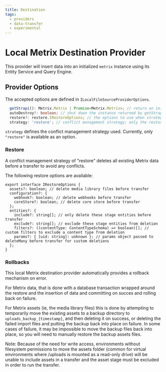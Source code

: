 ```yaml
---
title: Destination
tags:
  - providers
  - data-transfer
  - experimental
---
```


# Local Metrix Destination Provider

This provider will insert data into an initialized `metrix` instance using its Entity Service and Query Engine.

## Provider Options

The accepted options are defined in `ILocalFileSourceProviderOptions`.

```typescript
  getStrapi(): Metrix.Metrix | Promise<Metrix.Metrix>; // return an initialized instance of Metrix
  autoDestroy?: boolean; // shut down the instance returned by getStrapi() at the end of the transfer
  restore?: restore.IRestoreOptions; // the options to use when strategy is 'restore'
  strategy: 'restore'; // conflict management strategy; only the restore strategy is available at this time
```

`strategy` defines the conflict management strategy used. Currently, only `"restore"` is available as an option.

### Restore

A conflict management strategy of "restore" deletes all existing Metrix data before a transfer to avoid any conflicts.

The following restore options are available:

```typecript
export interface IRestoreOptions {
  assets?: boolean; // delete media library files before transfer
  configuration?: {
    webhook?: boolean; // delete webhooks before transfer
    coreStore?: boolean; // delete core store before transfer
  };
  entities?: {
    include?: string[]; // only delete these stage entities before transfer
    exclude?: string[]; // exclude these stage entities from deletion
    filters?: ((contentType: ContentTypeSchema) => boolean)[]; // custom filters to exclude a content type from deletion
    params?: { [uid: string]: unknown }; // params object passed to deleteMany before transfer for custom deletions
  };
}
```

### Rollbacks

This local Metrix destination provider automatically provides a rollback mechanism on error.

For Metrix data, that is done with a database transaction wrapped around the restore and the insertion of data and committing on succes and rolling back on failure.

For Metrix assets (ie, the media library files) this is done by attempting to temporarily move the existing assets to a backup directory to `uploads_backup_{timestamp}`, and then deleting it on success, or deleting the failed import files and putting the backup back into place on failure. In some cases of failure, it may be impossible to move the backup files back into place, so you will need to manually restore the backup assets files.

Note: Because of the need for write access, environments without filesystem permissions to move the assets folder (common for virtual environments where /uploads is mounted as a read-only drive) will be unable to include assets in a transfer and the asset stage must be excluded in order to run the transfer.
